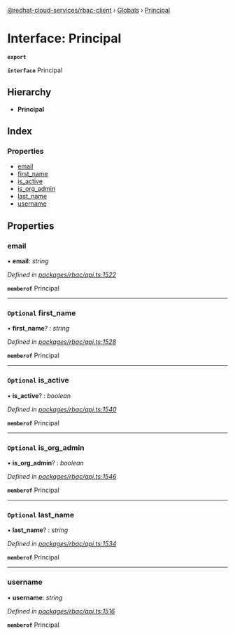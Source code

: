 [@redhat-cloud-services/rbac-client](../README.md) › [Globals](../globals.md) › [Principal](principal.md)

# Interface: Principal

**`export`** 

**`interface`** Principal

## Hierarchy

* **Principal**

## Index

### Properties

* [email](principal.md#email)
* [first_name](principal.md#optional-first_name)
* [is_active](principal.md#optional-is_active)
* [is_org_admin](principal.md#optional-is_org_admin)
* [last_name](principal.md#optional-last_name)
* [username](principal.md#username)

## Properties

###  email

• **email**: *string*

*Defined in [packages/rbac/api.ts:1522](https://github.com/RedHatInsights/javascript-clients/blob/master/packages/rbac/api.ts#L1522)*

**`memberof`** Principal

___

### `Optional` first_name

• **first_name**? : *string*

*Defined in [packages/rbac/api.ts:1528](https://github.com/RedHatInsights/javascript-clients/blob/master/packages/rbac/api.ts#L1528)*

**`memberof`** Principal

___

### `Optional` is_active

• **is_active**? : *boolean*

*Defined in [packages/rbac/api.ts:1540](https://github.com/RedHatInsights/javascript-clients/blob/master/packages/rbac/api.ts#L1540)*

**`memberof`** Principal

___

### `Optional` is_org_admin

• **is_org_admin**? : *boolean*

*Defined in [packages/rbac/api.ts:1546](https://github.com/RedHatInsights/javascript-clients/blob/master/packages/rbac/api.ts#L1546)*

**`memberof`** Principal

___

### `Optional` last_name

• **last_name**? : *string*

*Defined in [packages/rbac/api.ts:1534](https://github.com/RedHatInsights/javascript-clients/blob/master/packages/rbac/api.ts#L1534)*

**`memberof`** Principal

___

###  username

• **username**: *string*

*Defined in [packages/rbac/api.ts:1516](https://github.com/RedHatInsights/javascript-clients/blob/master/packages/rbac/api.ts#L1516)*

**`memberof`** Principal

